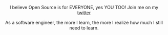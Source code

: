 

<p align="center">I believe Open Source is for EVERYONE, yes YOU TOO! Join me on my <a href="https://twitter.com/Abdulwahedtalas">twitter</a> </p>

<p align="center">As a software engineer, the more I learn, the more I realize how much I still need to learn.</p>

<!-- <p align="center">
  <a href="http://twitter.com/abdulwahedtalas">
    <img src="https://img.shields.io/twitter/url?style=social&url=https%3A%2F%2Ftwitter.com%2FAbdulwahedtalas" />
  </a> -->
